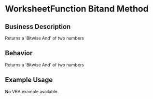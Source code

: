 # WorksheetFunction Bitand Method

## Business Description
Returns a 'Bitwise And' of two numbers

## Behavior
Returns a 'Bitwise And' of two numbers

## Example Usage
No VBA example available.